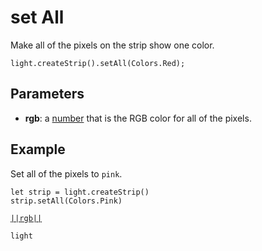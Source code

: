 # set All

Make all of the pixels on the strip show one color.

```sig
light.createStrip().setAll(Colors.Red);
```

## Parameters

* **rgb**: a [number](/types/number) that is the RGB color for all of the pixels.

## Example

Set all of the pixels to `pink`.

```blocks
let strip = light.createStrip()
strip.setAll(Colors.Pink)
```

[``||rgb||``](/reference/light/rgb)

```package
light
```


